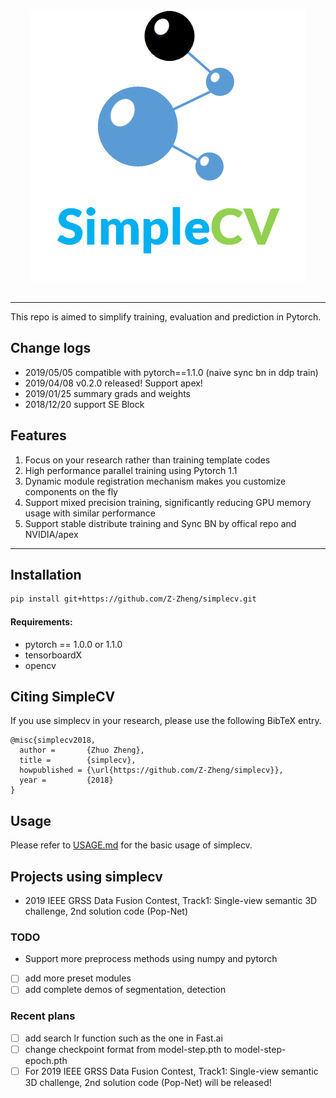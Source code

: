 <div align="center">
  <img src="https://raw.githubusercontent.com/Z-Zheng/images_repo/master/logo.png"><br><br>
</div>

---------------------
This repo is aimed to simplify training, evaluation and prediction in Pytorch.
## Change logs
- 2019/05/05 compatible with pytorch==1.1.0 (naive sync bn in ddp train)
- 2019/04/08 v0.2.0 released! Support apex!
- 2019/01/25 summary grads and weights
- 2018/12/20 support SE Block
## Features
1. Focus on your research rather than training template codes
2. High performance parallel training using Pytorch 1.1
3. Dynamic module registration mechanism makes you customize components on the fly
4. Support mixed precision training, significantly reducing GPU memory usage with similar performance
5. Support stable distribute training and Sync BN by offical repo and NVIDIA/apex
--------------
## Installation

```bash
pip install git+https://github.com/Z-Zheng/simplecv.git
```

#### Requirements:
- pytorch == 1.0.0 or 1.1.0
- tensorboardX
- opencv

## Citing SimpleCV
If you use simplecv in your research, please use the following BibTeX entry.
```
@misc{simplecv2018,
  author =       {Zhuo Zheng},
  title =        {simplecv},
  howpublished = {\url{https://github.com/Z-Zheng/simplecv}},
  year =         {2018}
}
```

## Usage
Please refer to [USAGE.md](https://github.com/Z-Zheng/simplecv/USAGE.md) for the basic usage of simplecv.

## Projects using simplecv
- 2019 IEEE GRSS Data Fusion Contest, Track1: Single-view semantic 3D challenge, 2nd solution code (Pop-Net)


### TODO
- Support more preprocess methods using numpy and pytorch
- [ ] add more preset modules
- [ ] add complete demos of segmentation, detection

### Recent plans
- [ ] add search lr function such as the one in Fast.ai
- [ ] change checkpoint format from model-step.pth to model-step-epoch.pth
- [ ] For 2019 IEEE GRSS Data Fusion Contest, Track1: Single-view semantic 3D challenge, 2nd solution code (Pop-Net) will be released!
